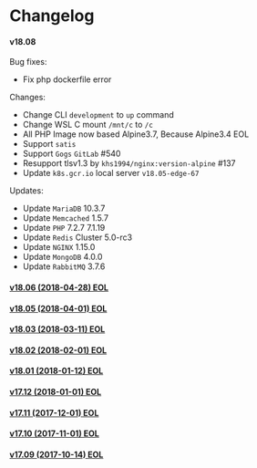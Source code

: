 Changelog
==============

#### v18.08

Bug fixes:

* Fix php dockerfile error

Changes:

* Change CLI `development` to `up` command
* Change WSL C mount `/mnt/c` to `/c`
* All PHP Image now based Alpine3.7, Because Alpine3.4 EOL
* Support `satis`
* Support `Gogs` `GitLab` #540
* Resupport tlsv1.3 by `khs1994/nginx:version-alpine` #137
* Update `k8s.gcr.io` local server `v18.05-edge-67`

Updates:

* Update `MariaDB` 10.3.7
* Update `Memcached` 1.5.7
* Update `PHP` 7.2.7 7.1.19
* Update `Redis` Cluster 5.0-rc3
* Update `NGINX` 1.15.0
* Update `MongoDB` 4.0.0
* Update `RabbitMQ` 3.7.6

#### [v18.06 (2018-04-28) EOL](https://github.com/khs1994-docker/lnmp/releases/tag/v18.06)

#### [v18.05 (2018-04-01) EOL](https://github.com/khs1994-docker/lnmp/releases/tag/v18.05)

#### [v18.03 (2018-03-11) EOL](https://github.com/khs1994-docker/lnmp/releases/tag/v18.03)

#### [v18.02 (2018-02-01) EOL](https://github.com/khs1994-docker/lnmp/releases/tag/v18.02)

#### [v18.01 (2018-01-12) EOL](https://github.com/khs1994-docker/lnmp/releases/tag/v18.01)

#### [v17.12 (2018-01-01) EOL](https://github.com/khs1994-docker/lnmp/releases/tag/v17.12)

#### [v17.11 (2017-12-01) EOL](https://github.com/khs1994-docker/lnmp/releases/tag/v17.11)

#### [v17.10 (2017-11-01) EOL](https://github.com/khs1994-docker/lnmp/releases/tag/v17.10)

#### [v17.09 (2017-10-14) EOL](https://github.com/khs1994-docker/lnmp/releases/tag/v17.09)
